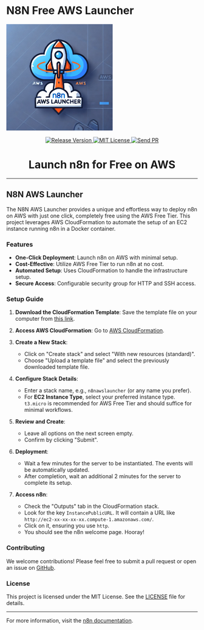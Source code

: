 # N8N Free AWS Launcher

<div align="center" style="display: flex; align-items: center;">
  <a href="https://github.com/stefanopochet/n8n_aws_launcher" target="_blank">
    <img alt="N8N AWS Launcher Logo" src="https://github.com/stefanopochet/n8n_aws_launcher/raw/main/logo.webp" width="280" style="height: auto;">
  </a>
</div>

<p align="center">
  <a href="https://github.com/stefanopochet/n8n_aws_launcher/releases">
    <img src="https://img.shields.io/github/v/release/stefanopochet/n8n_aws_launcher" alt="Release Version">
  </a>
  <a href="https://github.com/stefanopochet/n8n_aws_launcher/blob/main/LICENSE">
    <img src="https://img.shields.io/github/license/stefanopochet/n8n_aws_launcher" alt="MIT License">
  </a>
  <a href="https://github.com/stefanopochet/n8n_aws_launcher/pulls">
    <img src="https://img.shields.io/badge/PRs-welcome-brightgreen" alt="Send PR">
  </a>
</p>

<h1 align="center">
  Launch n8n for Free on AWS
</h1>

---

## N8N AWS Launcher

The N8N AWS Launcher provides a unique and effortless way to deploy n8n on AWS with just one click, completely free using the AWS Free Tier. This project leverages AWS CloudFormation to automate the setup of an EC2 instance running n8n in a Docker container.

### Features

- **One-Click Deployment**: Launch n8n on AWS with minimal setup.
- **Cost-Effective**: Utilize AWS Free Tier to run n8n at no cost.
- **Automated Setup**: Uses CloudFormation to handle the infrastructure setup.
- **Secure Access**: Configurable security group for HTTP and SSH access.

### Setup Guide

1. **Download the CloudFormation Template**: Save the template file on your computer from [this link](https://raw.githubusercontent.com/stefanopochet/n8n_aws_launcher/refs/heads/main/n8n-cloud-formation-template.yaml).

2. **Access AWS CloudFormation**: Go to [AWS CloudFormation](https://console.aws.amazon.com/cloudformation/home).

3. **Create a New Stack**:
   - Click on "Create stack" and select "With new resources (standard)".
   - Choose "Upload a template file" and select the previously downloaded template file.

4. **Configure Stack Details**:
   - Enter a stack name, e.g., `n8nawslauncher` (or any name you prefer).
   - For **EC2 Instance Type**, select your preferred instance type. `t3.micro` is recommended for AWS Free Tier and should suffice for minimal workflows.

5. **Review and Create**:
   - Leave all options on the next screen empty.
   - Confirm by clicking "Submit".

6. **Deployment**:
   - Wait a few minutes for the server to be instantiated. The events will be automatically updated.
   - After completion, wait an additional 2 minutes for the server to complete its setup.

7. **Access n8n**:
   - Check the "Outputs" tab in the CloudFormation stack.
   - Look for the key `InstancePublicURL`. It will contain a URL like `http://ec2-xx-xx-xx-xx.compute-1.amazonaws.com/`.
   - Click on it, ensuring you use `http`.
   - You should see the n8n welcome page. Hooray!

### Contributing

We welcome contributions! Please feel free to submit a pull request or open an issue on [GitHub](https://github.com/stefanopochet/n8n_aws_launcher).

### License

This project is licensed under the MIT License. See the [LICENSE](https://github.com/stefanopochet/n8n_aws_launcher/blob/main/LICENSE) file for details.

---

For more information, visit the [n8n documentation](https://docs.n8n.io/).
